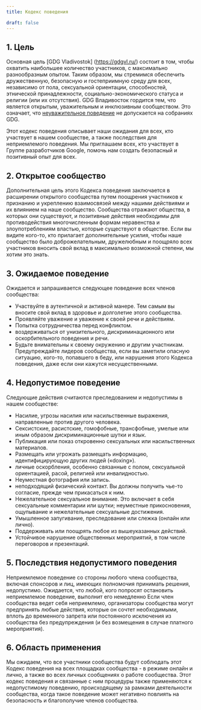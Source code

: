 ```yaml
---
title: Кодекс поведения

draft: false
---
```




## 1. Цель

Основная цель [GDG Vladivostok] (https://gdgvl.ru/) состоит в том, чтобы охватить наибольшее количество участников, с максимально разнообразным опытом. Таким образом, мы стремимся обеспечить дружественную, безопасную и гостеприимную среду для всех, независимо от пола, сексуальной ориентации, способностей, этнической принадлежности, социально-экономического статуса и религии (или их отсутствия).
GDG Владивосток гордится тем, что является открытым, уважительным и инклюзивным сообществом. Это означает, что [неуважительное поведение](https://meta.wikimedia.org/wiki/%D0%9D%D0%B5_%D0%B1%D1%83%D0%B4%D1%8C_%D0%BC%D1%83%D0%B4%D0%B0%D0%BA%D0%BE%D0%BC) не допускается на собраниях GDG.

Этот кодекс поведения описывает наши ожидания для всех, кто участвует в нашем сообществе, а также последствия для неприемлемого поведения.
Мы приглашаем всех, кто участвует в Группе разработчиков Google, помочь нам создать безопасный и позитивный опыт для всех.

## 2. Открытое сообщество

Дополнительная цель этого Кодекса поведения заключается в расширении открытого сообщества путем поощрения участников к признанию и укреплению взаимосвязей между нашими действиями и их влиянием на наше сообщество. Сообщества отражают общества, в которых они существуют, и позитивные действия необходимы для противодействия многочисленным формам неравенства и злоупотреблениям властью, которые существуют в обществе. Если вы видите кого-то, кто прилагает дополнительные усилия, чтобы наше сообщество было доброжелательным, дружелюбным и поощряло всех участников вносить свой вклад в максимально возможной степени, мы хотим это знать.

## 3. Ожидаемое поведение

Ожидается и запрашивается следующее поведение всех членов сообщества:

- Участвуйте в аутентичной и активной манере. Тем самым вы вносите свой вклад в здоровье и долголетие этого сообщества.
- Проявляйте уважение и уважение к своей речи и действиям.
- Попытка сотрудничества перед конфликтом.
- воздерживаться от унизительного, дискриминационного или оскорбительного поведения и речи.
- Будьте внимательны к своему окружению и другим участникам. Предупреждайте лидеров сообщества, если вы заметили опасную ситуацию, кого-то, попавшего в беду, или нарушения этого Кодекса поведения, даже если они кажутся несущественными.

## 4. Недопустимое поведение

Следующие действия считаются преследованием и недопустимы в нашем сообществе:

- Насилие, угрозы насилия или насильственные выражения, направленные против другого человека.
- Сексистские, расистские, гомофобные, трансфобные, умелые или иным образом дискриминационные шутки и язык.
- Публикация или показ откровенно сексуальных или насильственных материалов.
- Размещать или угрожать размещать информацию, идентифицирующую других людей («doxing»).
- личные оскорбления, особенно связанные с полом, сексуальной ориентацией, расой, религией или инвалидностью.
- Неуместная фотография или запись.
- неподходящий физический контакт. Вы должны получить чье-то согласие, прежде чем прикасаться к ним.
- Нежелательное сексуальное внимание. Это включает в себя сексуальные комментарии или шутки; неуместные прикосновения, ощупывание и нежелательные сексуальные достижения.
- Умышленное запугивание, преследование или слежка (онлайн или лично).
- Поддерживать или поощрять любое из вышеуказанных действий.
- Устойчивое нарушение общественных мероприятий, в том числе переговоров и презентаций.

## 5. Последствия недопустимого поведения

Неприемлемое поведение со стороны любого члена сообщества, включая спонсоров и лиц, имеющих полномочия принимать решения, недопустимо.
Ожидается, что любой, кого попросят остановить неприемлемое поведение, выполнит его немедленно
Если член сообщества ведет себя неприемлемо, организаторы сообщества могут предпринять любые действия, которые он сочтет необходимыми, вплоть до временного запрета или постоянного исключения из сообщества без предупреждения (и без возмещения в случае платного мероприятия).

## 6. Область применения

Мы ожидаем, что все участники сообщества будут соблюдать этот Кодекс поведения на всех площадках сообщества - в режиме онлайн и лично, а также во всех личных сообщениях о работе сообщества. Этот кодекс поведения и связанные с ним процедуры также применяются к недопустимому поведению, происходящему за рамками деятельности сообщества, когда такое поведение может негативно повлиять на безопасность и благополучие членов сообщества.
